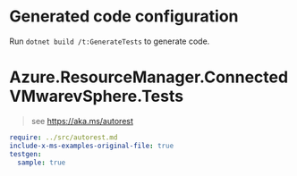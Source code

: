 # Generated code configuration

Run `dotnet build /t:GenerateTests` to generate code.

# Azure.ResourceManager.ConnectedVMwarevSphere.Tests

> see https://aka.ms/autorest
``` yaml
require: ../src/autorest.md
include-x-ms-examples-original-file: true
testgen:
  sample: true
```